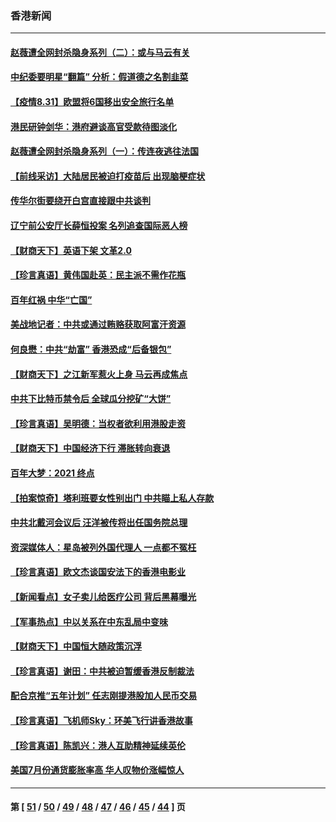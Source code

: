### 香港新闻
---
#### [赵薇遭全网封杀隐身系列（二）：或与马云有关](../../pages/ncid1349362/n13199209.md) 
#### [中纪委要明星“翻篇” 分析：假道德之名割韭菜](../../pages/ncid1349362/n13198897.md) 
#### [【疫情8.31】欧盟将6国移出安全旅行名单](../../pages/ncid1349362/n13199672.md) 
#### [港民研钟剑华：港府避谈高官受款待图淡化](../../pages/ncid1349362/n13198777.md) 
#### [赵薇遭全网封杀隐身系列（一）：传连夜逃往法国](../../pages/ncid1349362/n13196591.md) 
#### [【前线采访】大陆居民被迫打疫苗后 出现脑梗症状](../../pages/ncid1349362/n13196553.md) 
#### [传华尔街要绕开白宫直接跟中共谈判](../../pages/ncid1349362/n13196521.md) 
#### [辽宁前公安厅长薛恒投案 名列追查国际恶人榜](../../pages/ncid1349362/n13195021.md) 
#### [【财商天下】英语下架 文革2.0](../../pages/ncid1349362/n13194436.md) 
#### [【珍言真语】黄伟国赴英：民主派不需作花瓶](../../pages/ncid1349362/n13191550.md) 
#### [百年红祸 中华“亡国”](../../pages/ncid1349362/n13192762.md) 
#### [美战地记者：中共或通过贿赂获取阿富汗资源](../../pages/ncid1349362/n13193473.md) 
#### [何良懋：中共“劫富” 香港恐成“后备银包”](../../pages/ncid1349362/n13193389.md) 
#### [【财商天下】之江新军惹火上身 马云再成焦点](../../pages/ncid1349362/n13192636.md) 
#### [中共下比特币禁令后 全球瓜分挖矿“大饼”](../../pages/ncid1349362/n13191281.md) 
#### [【珍言真语】吴明德：当权者欲利用港股走资](../../pages/ncid1349362/n13190884.md) 
#### [【财商天下】中国经济下行 滞胀转向衰退](../../pages/ncid1349362/n13189910.md) 
#### [百年大梦：2021 终点](../../pages/ncid1349362/n13190519.md) 
#### [【拍案惊奇】塔利班要女性别出门 中共瞄上私人存款](../../pages/ncid1349362/n13189318.md) 
#### [中共北戴河会议后 汪洋被传将出任国务院总理](../../pages/ncid1349362/n13182546.md) 
#### [资深媒体人：星岛被列外国代理人  一点都不冤枉](../../pages/ncid1349362/n13188664.md) 
#### [【珍言真语】欧文杰谈国安法下的香港电影业](../../pages/ncid1349362/n13188007.md) 
#### [【新闻看点】女子卖儿给医疗公司 背后黑幕曝光](../../pages/ncid1349362/n13187810.md) 
#### [【军事热点】中以关系在中东乱局中变味](../../pages/ncid1349362/n13187249.md) 
#### [【财商天下】中国恒大随政策沉浮](../../pages/ncid1349362/n13187191.md) 
#### [【珍言真语】谢田：中共被迫暂缓香港反制裁法](../../pages/ncid1349362/n13185797.md) 
#### [配合京推“五年计划” 任志刚提港股加人民币交易](../../pages/ncid1349362/n13185415.md) 
#### [【珍言真语】飞机师Sky：环美飞行讲香港故事](../../pages/ncid1349362/n13185742.md) 
#### [【珍言真语】陈凯兴：港人互助精神延续英伦](../../pages/ncid1349362/n13185782.md) 
#### [美国7月份通货膨胀率高 华人叹物价涨幅惊人](../../pages/ncid1349362/n13184765.md) 

---
#### 第 [ [51](./51.md) / [50](./50.md) / [49](./49.md) / [48](./48.md) / [47](./47.md) / [46](./46.md) / [45](./45.md) / [44](./44.md) ] 页

